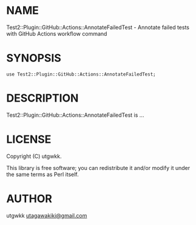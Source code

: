 # NAME

Test2::Plugin::GitHub::Actions::AnnotateFailedTest - Annotate failed tests with GitHub Actions workflow command

# SYNOPSIS

    use Test2::Plugin::GitHub::Actions::AnnotateFailedTest;

# DESCRIPTION

Test2::Plugin::GitHub::Actions::AnnotateFailedTest is ...

# LICENSE

Copyright (C) utgwkk.

This library is free software; you can redistribute it and/or modify
it under the same terms as Perl itself.

# AUTHOR

utgwkk <utagawakiki@gmail.com>

